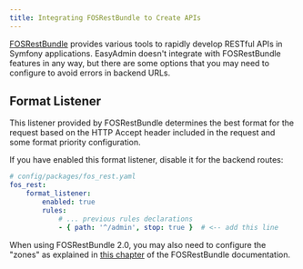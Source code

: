 ```yaml
---
title: Integrating FOSRestBundle to Create APIs
---
```


[FOSRestBundle](https://github.com/FriendsOfSymfony/FOSRestBundle) provides various tools to rapidly develop RESTful APIs in
Symfony applications. EasyAdmin doesn't integrate with FOSRestBundle features in
any way, but there are some options that you may need to configure to avoid
errors in backend URLs.

## Format Listener

This listener provided by FOSRestBundle determines the best format for the
request based on the HTTP Accept header included in the request and some format
priority configuration.

If you have enabled this format listener, disable it for the backend routes:

``` yaml
# config/packages/fos_rest.yaml
fos_rest:
    format_listener:
        enabled: true
        rules:
            # ... previous rules declarations
            - { path: '^/admin', stop: true }  # <-- add this line
```

When using FOSRestBundle 2.0, you may also need to configure the "zones" as
explained in [this chapter](https://symfony.com/doc/master/bundles/FOSRestBundle/3-listener-support.html) of the FOSRestBundle documentation.
